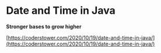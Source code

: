 # Date and Time in Java

**Stronger bases to grow higher**

[https://coderstower.com/2020/10/19/date-and-time-in-java/](https://coderstower.com/2020/10/19/date-and-time-in-java/)
